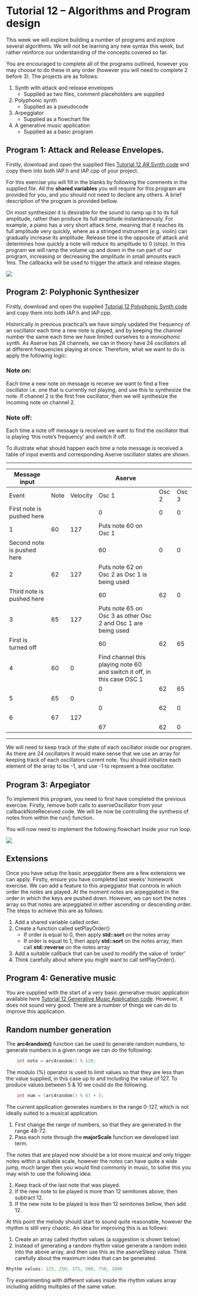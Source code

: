 # Tutorial 12 – Algorithms and Program design

This week we will explore building a number of programs and explore several algorithms. We will not be learning any new syntax this week, but rather reinforce our understanding of the concepts covered so far.

You are encouraged to complete all of the programs outlined, however you may choose to do these in any order (however you will need to complete 2 before 3).
The projects are as follows:

1.	Synth with attack and release envelopes
    - Supplied as two files, comment placeholders are supplied
2.	Polyphonic synth
    - Supplied as a pseudocode 
3.	Arpeggiator
    - Supplied as a flowchart file
4.	A generative music application
    - Supplied as a basic program
    
## Program 1: Attack and Release Envelopes.

Firstly, download and open the supplied files [Tutorial 12 AR Synth code](../../Code%20Exercises/Tutorial%2012/AR%20Synth) and copy them into both IAP.h and IAP.cpp of your project.

For this exercise you will fill in the blanks by following the comments in the supplied file. All the **shared variables** you will require for this program are provided for you, and you should not need to declare any others. A brief description of the program is provided bellow.

On most synthesizer it is desirable for the sound to ramp up it to its full amplitude, rather than produce its full amplitude instantaneously.  For example, a piano has a very short attack time, meaning that it reaches its full amplitude very quickly, where as a stringed instrument (e.g. violin) can gradually increase its amplitude. Release time is the opposite of attack and determines how quickly a note will reduce its amplitude to 0 (stop). In this program we will ramp the volume up and down in the run part of our program, increasing or decreasing the *amplitude* in small amounts each 1ms. The callbacks will be used to trigger the attack and release stages. 

<img src="../images/asdr.png" />

## Program 2: Polyphonic Synthesizer

Firstly, download and open the supplied [Tutorial 12 Polyphonic Synth code](../../Code%20Exercises/Tutorial%2012/Polyphonic%20Synth) and copy them into both IAP.h and IAP.cpp.

Historically in previous practical’s we have simply updated the frequency of an oscillator each time a new note is played, and by keeping the channel number the same each time we have limited ourselves to a monophonic synth. As Aserve has 24 channels, we can in theory have 24 oscillators all at different frequencies playing at once. Therefore, what we want to do is apply the following logic:

### Note on:
Each time a new note on message is receive we want to find a free oscillator i.e. one that is currently not playing, and use this to synthesize the note. If channel 2 is the first free oscillator, then we will synthesize the incoming note on channel 2.

### Note off:
Each time a note off message is received we want to find the oscillator that is playing ‘this note’s frequency’ and switch if off.

To illustrate what should happen each time a note message is received a table of input events and corresponding Aserve oscillator states are shown.

<hr>

| ﻿Message input              |      |          | Aserve                                                                  |       |       |
|----------------------------|------|----------|-------------------------------------------------------------------------|-------|-------|
| Event                      | Note | Velocity | Osc 1                                                                   | Osc 2 | Osc 3 |
| First note is pushed here  |      |          | 0                                                                       | 0     | 0     |
| 1                          | 60   | 127      | Puts note 60 on Osc 1                                                   |       |       |
| Second note is pushed here |      |          | 60                                                                      | 0     | 0     |
| 2                          | 62   | 127      | Puts note 62 on Osc 2 as Osc 1 is being used                            |       |       |
| Third note is pushed here  |      |          | 60                                                                      | 62    | 0     |
| 3                          | 65   | 127      | Puts note 65 on Osc 3 as other Osc 2 and Osc 1 are being used           |       |       |
| First is turned off        |      |          | 60                                                                      | 62    | 65    |
| 4                          | 60   | 0        | Find channel this playing note 60 and switch it off, in this case OSC 1 |       |       |
|                            |      |          | 0                                                                       | 62    | 65    |
| 5                          | 65   | 0        |                                                                         |       |       |
|                            |      |          | 0                                                                       | 62    | 0     |
| 6                          | 67   | 127      |                                                                         |       |       |
|                            |      |          | 67                                                                      | 62    | 0     |

<hr>

We will need to keep track of the state of each oscillator inside our program. As there are 24 oscillators it would make sense that we use an array for keeping track of each oscillators current note. You should initialize each element of the array to be -1, and use -1 to represent a free oscillator. 

## Program 3: Arpegiator

To implement this program, you need to first have completed the previous exercise. Firstly, remove both calls to aserveOscillator from your callbackNoteReceived code. We will be now be controlling the synthesis of notes from within the run() function.

You will now need to implement the following flowchart inside your run loop.

<img src="../images/flowchart.png" />


## Extensions

Once you have setup the basic arpeggiator there are a few extensions we can apply. Firstly, ensure you have completed last weeks’ homework exercise. We can add a feature to this arpeggiator that controls in which order the notes are played. At the moment notes are arpeggiated in the order in which the keys are pushed down. However, we can sort the notes array so that notes are arpeggiated in either ascending or descending order. The steps to achieve this are as follows:

1.	Add a shared variable called order.
2.	Create a function called setPlayOrder()
    - If order is equal to 0, then apply **std::sort** on the notes array
    - If order is equal to 1, then apply **std::sort** on the notes array, then call **std::reverse** on the notes array
3.	Add a suitable callback that can be used to modify the value of ‘order’
4.	Think carefully about where you might want to call setPlayOrder().


## Program 4: Generative music

You are supplied with the start of a very basic generative music application available here [Tutorial 12 Generative Music Application code](../../Code%20Exercises/Tutorial%2012/Generative%20Music%20Application). However, it does not sound very good. There are a number of things we can do to improve this application.



## Random number generation

The **arc4random()** function can be used to generate random numbers, to generate numbers in a given range we can do the following:

```cpp
    int note = arc4random() % 128;
```

The modulo (%) operator is used to limit values so that they are less than the value supplied, in this case up to and including the value of 127. To produce values between 5 & 10 we could do the following.

```cpp
    int num = (arc4random() % 6) + 5;
```

The current application generates numbers in the range 0-127, which is not ideally suited to a musical application.

1.	First change the range of numbers, so that they are generated in the range 48-72.
2.	Pass each note through the **majorScale** function we developed last term.

The notes that are played now should be a lot more musical and only trigger notes within a suitable scale, however the notes can have quite a wide jump, much larger then you would find commonly in music, to solve this you may wish to use the following idea:

1.	Keep track of the last note that was played. 
2.	If the new note to be played is more than 12 semitones above, then subtract 12. 
3.	If the new note to be played is less than 12 semitones bellow, then add 12.

At this point the melody should start to sound quite reasonable, however the rhythm is still very chaotic. An idea for improving this is as follows:

1.	Create an array called rhythm values (a suggestion is shown below)
2.	Instead of generating a random rhythm value generate a random index into the above array, and then use this as the aserveSleep value. Think carefully about the maximum index that can be generated.

```cpp
Rhythm values: 125, 250, 375, 500, 750, 1000
```

Try experimenting with different values inside the rhythm values array including adding multiples of the same value.



